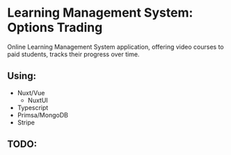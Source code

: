 # Learning Management System: Options Trading

Online Learning Management System application, offering video courses to paid students, tracks their progress over time.

## Using:

- Nuxt/Vue
  - NuxtUI
- Typescript
- Primsa/MongoDB
- Stripe

## TODO:
